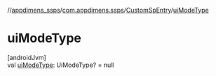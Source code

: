 //[appdimens_ssps](../../../index.md)/[com.appdimens.ssps](../index.md)/[CustomSpEntry](index.md)/[uiModeType](ui-mode-type.md)

# uiModeType

[androidJvm]\
val [uiModeType](ui-mode-type.md): UiModeType? = null